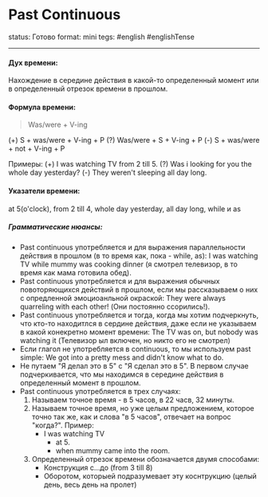 # Past Continuous
status: Готово
format: mini
tegs: #english #englishTense 

---
#### Дух времени: 
Нахождение в середине действия в какой-то определенный момент или в определенный отрезок времени в прошлом.

#### Формула времени: 
> Was/were + V-ing

(+)  S + was/were + V-ing + P
(?) Was/were + S + V-ing + P
(-)  S + was/were + not + V-ing + P

Примеры:
(+) I was watching TV from 2 till 5.
(?) Was i looking for you the whole day yesterday?
(-) They weren't sleeping all day long.

#### Указатели времени:
at 5(o'clock), from 2 till 4, whole day yesterday, all day long, while и as
 
##### Грамматические нюансы: 
- Past continuous употребляется и для выражения параллельности действия в прошлом (в то время как, пока - while, as): 
	I was watching TV while mummy was cooking dinner (я смотрел телевизор, в то время как мама готовила обед).
- Past continuous употребляется и для выражения обычных повоторяющихся действий в прошлом, если мы рассказываем о них с опредленной эмоциоанльной окраской:
	They were always quarreling with each other! (Они постоянно ссорились!).
- Past continuous употребляется и тогда, когда мы хотим подчеркнуть, что кто-то находитлся в сердине действия, даже если не указываем в какой конекретно момент времени:
	The TV was on, but nobody was watching it (Телевизор ыл включен, но никто его не смотрел)
- Если глагол не употребляется в continuous, то мы используем past simple:
	We got into a pretty mess and didn't know what to do.
- Не путаем "Я делал это в 5" с "Я сделал это в 5". В первом случае подчеркивается, что мы находимся в середине действия в определенный момент в прошлом.
- Past continuous употребляется в трех случаях:
	1. Называем точное время - в 5 часов, в 22 часв, 32 минуты.
	2. Называем точное время, но уже целым предложением, которое точно так же, как и слова "в 5 часов", отвечает на вопрос "когда?".
		Пример:
		- I was watching TV
			- at 5.
			- when mummy came into the room.
	3. Определенный отрезок времени обозначается двумя способами:
		- Конструкция с...до (from 3 till 8)
		- Оборотом, которыей подразумевает эту коснтрукцию (целый день, весь день на пролет)
